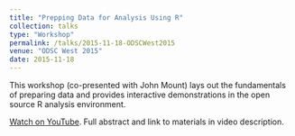 ```yaml
---
title: "Prepping Data for Analysis Using R"
collection: talks
type: "Workshop"
permalink: /talks/2015-11-18-ODSCWest2015
venue: "ODSC West 2015"
date: 2015-11-18
---
```


This workshop (co-presented with John Mount) lays out the fundamentals of preparing data and provides interactive demonstrations in the open source R analysis environment.

[Watch on YouTube](https://youtu.be/Dd6idYl8mu8). Full abstract and link to materials in video description.